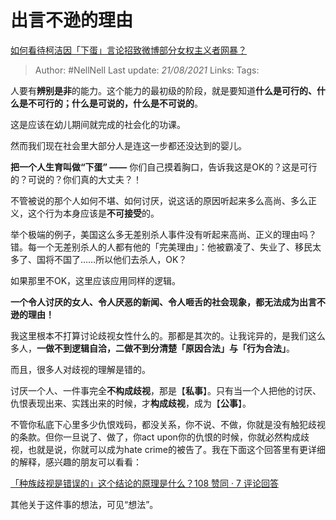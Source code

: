 # 出言不逊的理由
[如何看待柯洁因「下蛋」言论招致微博部分女权主义者网暴？](https://www.zhihu.com/question/352544032/answer/872291287)

> Author: #NellNell
Last update: *21/08/2021*
Links:
Tags:

人要有**辨别是非**的能力。这个能力的最初级的阶段，就是要知道**什么是可行的、什么是不可行的；什么是可说的，什么是不可说的**。

这是应该在幼儿期间就完成的社会化的功课。

然而我们现在社会里大部分人是连这一步都还没达到的婴儿。

**把一个人生育叫做“下蛋” ——** 你们自己摸着胸口，告诉我这是OK的？这是可行的？可说的？你们真的大丈夫？！

不管被说的那个人如何不堪、如何讨厌，说这话的原因听起来多么高尚、多么正义，这个行为本身应该是**不可接受**的。

举个极端的例子，美国这么多无差别杀人事件没有听起来高尚、正义的理由吗？错。每一个无差别杀人的人都有他的「完美理由」：他被霸凌了、失业了、移民太多了、国将不国了……所以他们去杀人，OK？

如果那里不OK，这里应该应用同样的逻辑。

**一个令人讨厌的女人、令人厌恶的新闻、令人咂舌的社会现象，都无法成为出言不逊的理由！**

我这里根本不打算讨论歧视女性什么的。那都是其次的。让我诧异的，是我们这么多人，**一做不到逻辑自洽，二做不到分清楚「原因合法」与「行为合法」**。

而且，很多人对歧视的理解是错的。

讨厌一个人、一件事完全**不构成歧视**，那是【**私事**】。只有当一个人把他的讨厌、仇恨表现出来、实践出来的时候，才**构成歧视**，成为【**公事**】。

不管你私底下心里多少仇恨戏码，都没关系，你不说、不做，你就是没有触犯歧视的条款。但你一旦说了、做了，你act upon你的仇恨的时候，你就必然构成歧视，也就是说，你就可以成为hate crime的被告了。我在下面这个回答里有更详细的解释，感兴趣的朋友可以看看：

[「种族歧视是错误的」这个结论的原理是什么？108 赞同 · 7 评论回答](https://www.zhihu.com/question/343791709/answer/814480186)

其他关于这件事的想法，可见“想法”。
